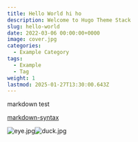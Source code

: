 ```yaml
---
title: Hello World hi ho
description: Welcome to Hugo Theme Stack
slug: hello-world
date: 2022-03-06 00:00:00+0000
image: cover.jpg
categories:
  - Example Category
tags:
  - Example
  - Tag
weight: 1
lastmod: 2025-01-27T13:30:00.643Z
---
```

markdown test

[markdown-syntax](/post/markdown-syntax/index.md)

<!--- 
hello world below 
[[index]]

thats the profile


Welcome to Hugo theme Stack. This is your first post. Edit or delete it, then start writing!

For more information about this theme, check the documentation: https://stack.jimmycai.com/

Want a site like this? Check out [hugo-theme-stack-stater](https://github.com/CaiJimmy/hugo-theme-stack-starter)

> Photo by [Pawel Czerwinski](https://unsplash.com/@pawel_czerwinski) on [Unsplash](https://unsplash.com/)

-->

![eye.jpg](/post/hello-world/eye.jpg)![duck.jpg](/post/hello-world/duck.jpg)
